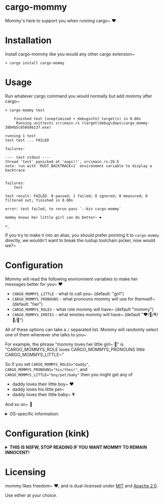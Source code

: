 # cargo-mommy

Mommy's here to support you when running cargo~ ❤️

# Installation

Install cargo-mommy like you would any other cargo extension~

```text
> cargo install cargo-mommy
```

# Usage

Run whatever cargo command you would normally but add mommy after cargo~

```text
> cargo mommy test

    Finished test [unoptimized + debuginfo] target(s) in 0.00s
     Running unittests src\main.rs (target\debug\deps\cargo_mommy-3804b5c850d46137.exe)

running 1 test
test test ... FAILED

failures:

---- test stdout ----
thread 'test' panicked at 'oops!!', src\main.rs:26:5
note: run with `RUST_BACKTRACE=1` environment variable to display a backtrace


failures:
    test

test result: FAILED. 0 passed; 1 failed; 0 ignored; 0 measured; 0 filtered out; finished in 0.00s

error: test failed, to rerun pass `--bin cargo-mommy`

mommy knows her little girl can do better~ ❤️

>_
```

If you try to make it into an alias, you should prefer pointing it to `cargo-mommy` directly,
we wouldn't want to break the rustup toolchain picker, now would we?~

# Configuration

Mommy will read the following environment variables to make her messages better for you~ ❤️

* `CARGO_MOMMYS_LITTLE` - what to call you~ (default: "girl")
* `CARGO_MOMMYS_PRONOUNS` - what pronouns mommy will use for themself~ (default: "her")
* `CARGO_MOMMYS_ROLES` - what role mommy will have~ (default "mommy")
* `CARGO_MOMMYS_EMOTES` - what emotes mommy will have~ (default "❤️/💖/💗/💓/💞")

All of these options can take a `/` separated list. Mommy will randomly select one of them whenever she talks to you~

For example, the phrase "mommy loves her little girl~ 💞" is "CARGO_MOMMYS_ROLE loves CARGO_MOMMYS_PRONOUNS little CARGO_MOMMYS_LITTLE~"

So if you set `CARGO_MOMMYS_ROLES="daddy"`, `CARGO_MOMMYS_PRONOUNS="his/their"`, and `CARGO_MOMMYS_LITTLE="boy/pet/baby"` then you might get any of

* daddy loves their little boy~ ❤️
* daddy loves his little pet~
* daddy loves their little baby~ 💗

And so on~ 💓

<details>

<summary>
OS-specific information:
</summary>

### For macOS, Linux, BSD (or any sufficiently Unix-like operating system)

You're probably using [Zsh](https://zsh.sourceforge.io/) or [Bash](https://www.gnu.org/software/bash/) as your login shell, to check - open up a terminal window (Terminal.app or [iTerm2](https://github.com/gnachman/iTerm2) on macOS; [Console](https://gitlab.gnome.org/GNOME/console), [Terminal](https://gitlab.gnome.org/GNOME/gnome-terminal), [Konsole](https://github.com/KDE/konsole), [Kitty](https://github.com/kovidgoyal/kitty), or [Alacritty](https://github.com/alacritty/alacritty) most likely anywhere else) and run `echo $SHELL`.

You can see all of your current settings by running `export -p | grep CARGO_MOMMY`.

Depending on the one you have, you'll have to modify the contents of your rcfile (with [vim](https://github.com/vim/vim), [nano](https://nano-editor.org/), [helix](https://github.com/helix-editor/helix) etc.), or create one if it doesn't exist.

- Bash:
  Change `~/.bashrc` to include your settings. Set them with `export VAR_NAME=value`, for example:

  ```sh
  $ cat ~/.bashrc

    export CARGO_MOMMYS_LITTLE="boy"
    export CARGO_MOMMYS_ROLES="daddy"
    export CARGO_MOMMYS_PRONOUNS="his"
    export CARGO_MOMMYS_MOODS="yikes"
  ```

- Zsh:
  Change `~/.zshenv`. Set them with `export VAR_NAME=value`, for example:

  ```sh
  $ cat ~/.zshenv

    export CARGO_MOMMYS_LITTLE="girlie"
    export CARGO_MOMMYS_ROLES="momma"
    export CARGO_MOMMYS_PRONOUNS="her/their"
    export CARGO_MOMMYS_MOODS="chill/thirsty"
  ```

To remove any of the settings, simply delete the associated line in the file.

### For our dear Windows friends:

To check which settings you're currently using, open a Command Prompt or Powershell window (a quick way to do this is to press `Windows` + `X` on your keyboard), and type:

- For Command Prompt:

  ```sh
  > set | find "CARGO_MOMMY"
  ```

- For Powershell (now might be a good time to learn the difference between Windows `powershell.exe` and Microsoft `pwsh.exe`):

  ```powershell
  > Get-Item Env:\CARGO_MOMMY*
  ```

It's simultaneously easier and harder to set environment variables on Windows - soo many ways are available, but the easiest are:

- You can use the Control Panel by:
  1. Going to Start, 
  2. Searching "path" and clicking the "Edit the system environment variables" option, 
  3. Then "Environment Variables", 
  4. And finally, "New" (or whichever button is appropriate) under the "User" section (the top one).

- If you happen to have modern Powershell (that's anything with the Microsoft branding/black logo/version 7+), you can run:

  ```powershell
  > [Environment]::SetEnvironmentVariable("VAR_NAME", "value", "User")
  ```

  to add one, and:

  ```powershell
  > [Environment]::SetEnvironmentVariable("VAR_NAME", "", "User")
  ```
  
  to remove it (by setting it to an empty string).

</details>

# Configuration (kink)

<details>

<summary>
<b>THIS IS NSFW, STOP READING IF YOU WANT MOMMY TO REMAIN INNOCENT!</b>
</summary>

...

...

Good pet~ ❤️

All of mommy's NSFW content is hidden behind CARGO_MOMMYS_MOODS, where "thirsty" is heavy teasing/flirting and "yikes" is full harsh dommy mommy kink~

You can enable "true mommy chaos mode" by setting `CARGO_MOMMYS_MOODS="chill/thirsty/yikes"`, making mommy oscillate wildly between light positive affirmation and trying to break you in half~

* `CARGO_MOMMYS_MOODS` - how kinky mommy will be~ (default: "chill", possible values "chill", "thirsty", "yikes")
* `CARGO_MOMMYS_PARTS` - what part of mommy you should crave~ (default: "milk")
* `CARGO_MOMMYS_FUCKING` - what to call mommy's pet~ (default: "slut/toy/pet/pervert/whore")

-----

**Here's some examples of mommy being thirsty~ ❤️**

*tugs your leash*
that's a VERY good girl~ 💞

*smooches your forehead*
good job~

are you just keysmashing now~?
cute~ 💖

if you don't learn how to code better, mommy is going to put you in time-out~ 💓

-----

**And here's some examples of mommy being yikes~ 💞**

good slut~
you've earned five minutes with the buzzy wand~ 💗

*slides her finger in your mouth*
that's a good little toy~ ❤️

get on your knees and beg mommy for forgiveness you pervert~

mommy is starting to wonder if you should just give up and become her breeding stock~ 💗

</details>

# Licensing
mommy likes freedom~ ❤️, and is dual-licensed under [MIT](LICENSE-MIT) and [Apache 2.0](LICENSE-APACHE).

Use either at your choice.